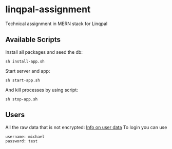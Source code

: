# linqpal-assignment
Technical assignment in MERN stack for Linqpal
## Available Scripts

Install all packages and seed the db:
```
sh install-app.sh
```

Start server and app:

```
sh start-app.sh
```

And kill processes by using script:
```
sh stop-app.sh
```

## Users
All the raw data that is not encrypted: [Info on user data](node-server/src/db/raw-data.json)
To login you can use
```
username: michael
password: test
```



